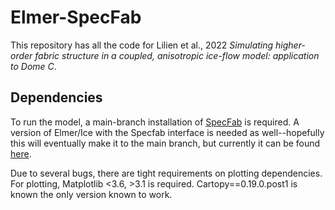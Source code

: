 # Elmer-SpecFab

This repository has all the code for Lilien et al., 2022 *Simulating higher-order fabric structure in a coupled, anisotropic ice-flow model: application to Dome C*.

## Dependencies

To run the model, a main-branch installation of [SpecFab](https://github.com/nicholasmr/specfab) is required. A version of Elmer/Ice with the Specfab interface is needed as well--hopefully this will eventually make it to the main branch, but currently it can be found [here](https://github.com/dlilien/elmerfem/tree/spectral).

Due to several bugs, there are tight requirements on plotting dependencies.
For plotting, Matplotlib <3.6, >3.1 is required.
Cartopy==0.19.0.post1 is known the only version known to work.
